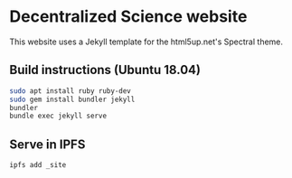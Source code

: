 Decentralized Science website
=============================

This website uses a Jekyll template for the html5up.net's Spectral theme.

## Build instructions (Ubuntu 18.04)

```sh
sudo apt install ruby ruby-dev
sudo gem install bundler jekyll
bundler
bundle exec jekyll serve
```

## Serve in IPFS

```sh
ipfs add _site
```
